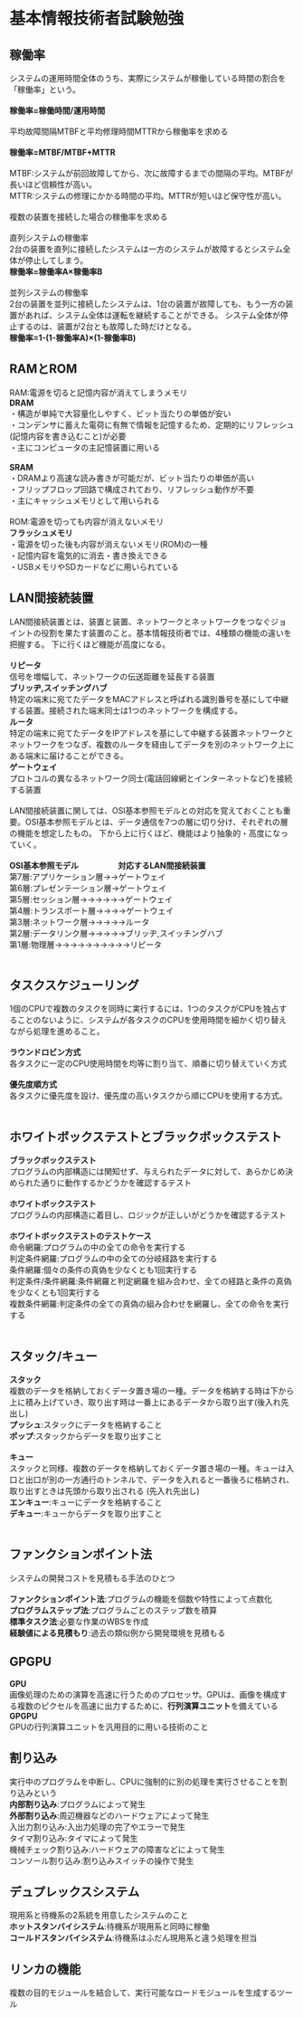 # 基本情報技術者試験勉強

## 稼働率

システムの運用時間全体のうち、実際にシステムが稼働している時間の割合を「稼働率」という。
<br>
<br>
**稼働率=稼働時間/運用時間**
<br>
<br>
平均故障間隔MTBFと平均修理時間MTTRから稼働率を求める
<br>
<br>
**稼働率=MTBF/MTBF+MTTR**
<br>
<br>
MTBF:システムが前回故障してから、次に故障するまでの間隔の平均。MTBFが長いほど信頼性が高い。
<br>
MTTR:システムの修理にかかる時間の平均。MTTRが短いほど保守性が高い。
<br>
<br>
複数の装置を接続した場合の稼働率を求める
<br>
<br>
直列システムの稼働率
<br>
2台の装置を直列に接続したシステムは一方のシステムが故障するとシステム全体が停止してしまう。
<br>
**稼働率=稼働率A×稼働率B**
<br>
<br>
並列システムの稼働率
<br>
2台の装置を並列に接続したシステムは、1台の装置が故障しても、もう一方の装置があれば、システム全体は運転を継続することができる。
システム全体が停止するのは、装置が2台とも故障した時だけとなる。
<br>
**稼働率=1-(1-稼働率A)×(1-稼働率B)**

## RAMとROM

RAM:電源を切ると記憶内容が消えてしまうメモリ
<br>
**DRAM**
<br>
・構造が単純で大容量化しやすく、ビット当たりの単価が安い
<br>
・コンデンサに蓄えた電荷に有無で情報を記憶するため、定期的にリフレッシュ(記憶内容を書き込むこと)が必要
<br>
・主にコンピュータの主記憶装置に用いる
<br>
<br>
**SRAM**
<br>
・DRAMより高速な読み書きが可能だが、ビット当たりの単価が高い
<br>
・フリップフロップ回路で構成されており、リフレッシュ動作が不要
<br>
・主にキャッシュメモリとして用いられる
<br>
<br>
ROM:電源を切っても内容が消えないメモリ
<br>
**フラッシュメモリ**
<br>
・電源を切った後も内容が消えないメモリ(ROM)の一種
<br>
・記憶内容を電気的に消去・書き換えできる
<br>
・USBメモリやSDカードなどに用いられている

## LAN間接続装置

LAN間接続装置とは、装置と装置、ネットワークとネットワークをつなぐジョイントの役割を果たす装置のこと。基本情報技術者では、4種類の機能の違いを把握する。
下に行くほど機能が高度になる。
<br>
<br>
**リピータ**
<br>
信号を増幅して、ネットワークの伝送距離を延長する装置
<br>
**ブリッヂ,スイッチングハブ**
<br>
特定の端末に宛てたデータをMACアドレスと呼ばれる識別番号を基にして中継する装置。接続された端末同士は1つのネットワークを構成する。
<br>
**ルータ**
<br>
特定の端末に宛てたデータをIPアドレスを基にして中継する装置ネットワークとネットワークをつなぎ、複数のルータを経由してデータを別のネットワーク上にある端末に届けることができる。
<br>
**ゲートウェイ**
<br>
プロトコルの異なるネットワーク同士(電話回線網とインターネットなど)を接続する装置
<br>
<br>
LAN間接続装置に関しては、OSI基本参照モデルとの対応を覚えておくことも重要。OSI基本参照モデルとは、データ通信を7つの層に切り分け、それぞれの層の機能を想定したもの。
下から上に行くほど、機能はより抽象的・高度になっていく。
<br>
<br>
**OSI基本参照モデル**　　　　　**対応するLAN間接続装置**
<br>
第7層:アプリケーション層→→ゲートウェイ
<br>
第6層:プレゼンテーション層→ゲートウェイ
<br>
第5層:セッション層→→→→→→ゲートウェイ
<br>
第4層:トランスポート層→→→→ゲートウェイ
<br>
第3層:ネットワーク層→→→→→ルータ
<br>
第2層:データリンク層→→→→→ブリッヂ,スイッチングハブ
<br>
第1層:物理層→→→→→→→→→→リピータ
<br>
<br>

## タスクスケジューリング

1個のCPUで複数のタスクを同時に実行するには、1つのタスクがCPUを独占することのないように、システムが各タスクのCPUを使用時間を細かく切り替えながら処理を進めること。
<br>
<br>
**ラウンドロビン方式**
<br>
各タスクに一定のCPU使用時間を均等に割り当て、順番に切り替えていく方式
<br>
<br>
**優先度順方式**
<br>
各タスクに優先度を設け、優先度の高いタスクから順にCPUを使用する方式。
<br>
<br>

## ホワイトボックステストとブラックボックステスト

**ブラックボックステスト**
<br>
プログラムの内部構造には関知せず、与えられたデータに対して、あらかじめ決められた通りに動作するかどうかを確認するテスト
<br>
<br>
**ホワイトボックステスト**
<br>
プログラムの内部構造に着目し、ロジックが正しいがどうかを確認するテスト
<br>
<br>
**ホワイトボックステストのテストケース**
<br>
命令網羅:プログラムの中の全ての命令を実行する
<br>
判定条件網羅:プログラムの中の全ての分岐経路を実行する
<br>
条件網羅:個々の条件の真偽を少なくとも1回実行する
<br>
判定条件/条件網羅:条件網羅と判定網羅を組み合わせ、全ての経路と条件の真偽を少なくとも1回実行する
<br>
複数条件網羅:判定条件の全ての真偽の組み合わせを網羅し、全ての命令を実行する
<br>
<br>

## スタック/キュー

**スタック**
<br>
複数のデータを格納しておくデータ置き場の一種。データを格納する時は下から上に積み上げていき、取り出す時は一番上にあるデータから取り出す(後入れ先出し)
<br>
**プッシュ**:スタックにデータを格納すること
<br>
**ポップ**:スタックからデータを取り出すこと
<br>
<br>
**キュー**
<br>
スタックと同様、複数のデータを格納しておくデータ置き場の一種。キューは入口と出口が別の一方通行のトンネルで、データを入れると一番後ろに格納され、取り出すときは先頭から取り出される
(先入れ先出し)
<br>
**エンキュー**:キューにデータを格納すること
<br>
**デキュー**:キューからデータを取り出すこと
<br>
<br>

## ファンクションポイント法 ##

システムの開発コストを見積もる手法のひとつ
<br>
<br>
**ファンクションポイント法**:プログラムの機能を個数や特性によって点数化
<br>
**プログラムステップ法**:プログラムごとのステップ数を積算
<br>
**標準タスク法**:必要な作業のWBSを作成
<br>
**経験値による見積もり**:過去の類似例から開発環境を見積もる
<br>

## GPGPU ##

**GPU**
<br>
画像処理のための演算を高速に行うためのプロセッサ。GPUは、画像を構成する複数のピクセルを高速に出力するために、**行列演算ユニット**を備えている
<br>
**GPGPU**
<br>
GPUの行列演算ユニットを汎用目的に用いる技術のこと

## 割り込み ##

実行中のプログラムを中断し、CPUに強制的に別の処理を実行させることを割り込みという
<br>
**内部割り込み**:プログラムによって発生
<br>
**外部割り込み**:周辺機器などのハードウェアによって発生
<br>
入出力割り込み:入出力処理の完了やエラーで発生
<br>
タイマ割り込み:タイマによって発生
<br>
機械チェック割り込み:ハードウェアの障害などによって発生
<br>
コンソール割り込み:割り込みスイッチの操作で発生

## デュプレックスシステム ##

現用系と待機系の2系統を用意したシステムのこと
<br>
**ホットスタンバイシステム**:待機系が現用系と同時に稼働
<br>
**コールドスタンバイシステム**:待機系はふだん現用系と違う処理を担当

## リンカの機能 ##

複数の目的モジュールを結合して、実行可能なロードモジュールを生成するツール
<br>
<br>













